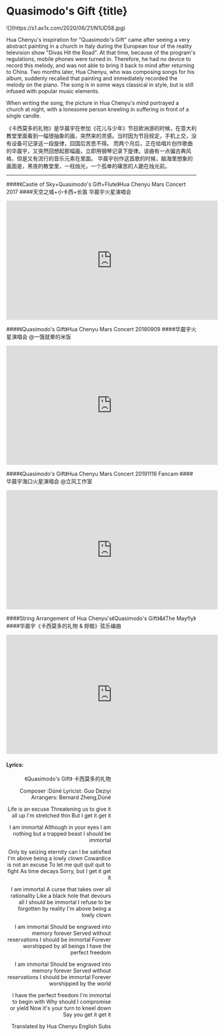 # Quasimodo's Gift {title}
<div class="background" markdown="1">
![](https://s1.ax1x.com/2020/06/21/N1UD58.jpg)
</div>

Hua Chenyu's inspiration for "Quasimodo's Gift" came after seeing a very abstract painting in a church in Italy during the European tour of the reality television show "Divas Hit the Road". At that time, because of the program's regulations, mobile phones were turned in. Therefore, he had no device to record this melody, and was not able to bring it back to mind after returning to China. Two months later, Hua Chenyu, who was composing songs for his album, suddenly recalled that painting and immediately recorded the melody on the piano. The song is in some ways classical in style, but is still infused with popular music elements.

When writing the song, the picture in Hua Chenyu's mind portrayed a church at night, with a lonesome person kneeling in suffering in front of a single candle. 

《卡西莫多的礼物》是华晨宇在参加《花儿与少年》节目欧洲游的时候，在意大利教堂里面看到一幅很抽象的画，突然来的灵感。当时因为节目规定，手机上交，没有设备可记录这一段旋律，回国后苦思不得。 而两个月后，正在给唱片创作歌曲的华晨宇，又突然回想起那幅画，立即用钢琴记录下旋律。该曲有一点偏古典风格，但是又有流行的音乐元素在里面。
华晨宇创作这首歌的时候，脑海里想象的画面是，黑夜的教堂里，一柱烛光，一个孤单的痛苦的人跪在烛光前。

---------------------------------

####《Castle of Sky+Quasimodo's Gift+Flute》Hua Chenyu Mars Concert 2017
####天空之城+小卡西+长笛 华晨宇火星演唱会

<iframe width="560" height="315" src="https://www.youtube.com/embed/X4QEJjybe_c" frameborder="0" allow="accelerometer; autoplay; encrypted-media; gyroscope; picture-in-picture" allowfullscreen></iframe>

####《Quasimodo's Gift》Hua Chenyu Mars Concert 20180909
####华晨宇火星演唱会 @一饿就晕的米饭

<iframe width="560" height="315" src="https://www.youtube.com/embed/hOVW93wFqGk" frameborder="0" allow="accelerometer; autoplay; encrypted-media; gyroscope; picture-in-picture" allowfullscreen></iframe>

####《Quasimodo's Gift》Hua Chenyu Mars Concert 20191116 Fancam
####华晨宇海口火星演唱会 @立风工作室

<iframe width="560" height="315" src="https://www.youtube.com/embed/xh1vP5WilOI" frameborder="0" allow="accelerometer; autoplay; encrypted-media; gyroscope; picture-in-picture" allowfullscreen></iframe>

####String Arrangement of Hua Chenyu's《Quasimodo's Gift》&《The Mayfly》
####华晨宇《卡西莫多的礼物 & 蜉蝣》弦乐编曲

<iframe width="560" height="315" src="https://www.youtube.com/embed/esUmLYlQ_X4" frameborder="0" allow="accelerometer; autoplay; encrypted-media; gyroscope; picture-in-picture" allowfullscreen></iframe>

#### Lyrics:
<div class="box">
<div class="lyrics" style="width: 55%; text-align: right">
《Quasimodo's Gift》
   卡西莫多的礼物

Composer :Dúné
Lyricist: Guo Deziyi
Arrangers: Bernard Zheng,Dúné

Life is an excuse
Threatening us to give it all up
I'm stretched thin
But I get it get it

I am immortal
Although in your eyes
I am nothing but a trapped beast
I should be immortal

Only by seizing eternity can I be satisfied
I'm above being a lowly clown
Cowardice is not an excuse
To let me quit quit quit to fight
As time decays
Sorry, but I get it get it

I am immortal
A curse that takes over all rationality
Like a black hole that devours all
I should be immortal
I refuse to be forgotten by reality
I'm above being a lowly clown

I am immortal
Should be engraved into memory forever
Served without reservations
I should be immortal
Forever worshipped by all beings
I have the perfect freedom

I am immortal
Should be engraved into memory forever
Served without reservations
I should be immortal
Forever worshipped by the world

I have the perfect freedom
I'm immortal to begin with
Why should I compromise or yield
Now it's your turn to kneel down
Say you get it get it

Translated by Hua Chenyu English Subs
</div>